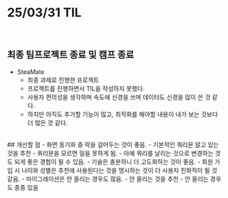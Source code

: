 # 25/03/31 TIL
<br>

## 최종 팀프로젝트 종료 및 캠프 종료
- SteaMate
  - 최종 과제로 진행한 프로젝트
  - 프로젝트를 진행하면서 TIL을 작성하지 못했다.
  - 사용자 편의성을 생각하며 속도에 신경을 쓰며 데이터도 신경을 많이 쓴 것 같다.
  - 하지만 아직도 추가할 기능이 많고, 최적화를 해야할 내용이 내가 보는 것보다 더 많은 것 같다.
<br>
## 개선할 점
- 화면 동기화 중 락을 걸어두는 것이 좋음.
- 기본적인 쿼리문 알고 있는 것을 추천
  - 쿼리문을 모르면 일을 못하게 됨.
  - 아예 쿼리를 날리는 것으로 변경하는 것도 되게 좋은 경험이 될 수 있음.
- 기술은 충분하니 더 고도화하는 것이 좋음.
- 회원 가입 시 나이와 성별은 추천에 사용된다는 것을 명시하는 것이 더 사용자 친화적이 될 것 같음.
- 마이그레이션은 안 올리는 경우도 많음.
  - 안 올리는 것을 추천
  - 안 올리는 경우도 종종 있음
